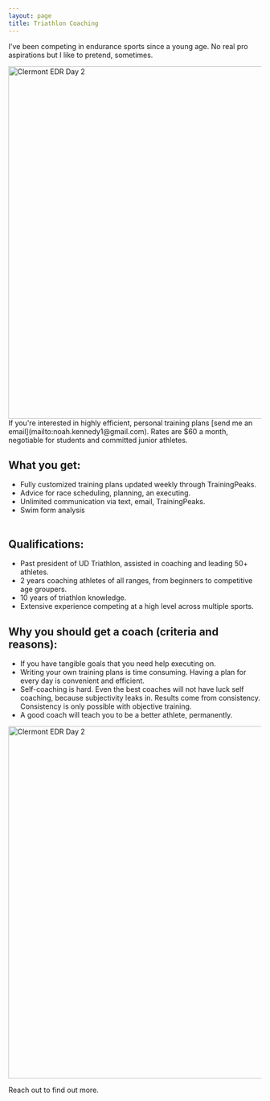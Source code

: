 ```yaml
---
layout: page
title: Triathlon Coaching 
---
```


I've been competing in endurance sports since a young age. No real pro aspirations but I like to pretend, sometimes. 

<img src="images/clermont1.jpg" alt="Clermont EDR Day 2" width="700px">
If you're interested in highly efficient, personal training plans [send me an email](mailto:noah.kennedy1@gmail.com). Rates are $60 a month, negotiable for students and committed junior athletes.

## What you get: 
- Fully customized training plans updated weekly through TrainingPeaks. 
- Advice for race scheduling, planning, an executing. 
- Unlimited communication via text, email, TrainingPeaks. 
- Swim form analysis    
&nbsp;

## Qualifications:  
- Past president of UD Triathlon, assisted in coaching and leading 50+ athletes. 
- 2 years coaching athletes of all ranges, from beginners to competitive age groupers. 
- 10 years of triathlon knowledge.
- Extensive experience competing at a high level across multiple sports.
&nbsp;

## Why you should get a coach (criteria and reasons):
- If you have tangible goals that you need help executing on. 
- Writing your own training plans is time consuming. Having a plan for every day is convenient and efficient. 
- Self-coaching is hard. Even the best coaches will not have luck self coaching, because subjectivity leaks in. Results come from consistency. Consistency is only possible with objective training. 
- A good coach will teach you to be a better athlete, permanently. 

<img src="images/reston2.jpg" alt="Clermont EDR Day 2" width="700px">

Reach out to find out more. 